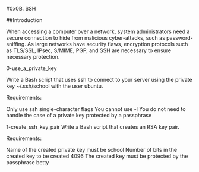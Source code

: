 #0x0B. SSH

##Introduction

When accessing a computer over a network, system administrators need a secure connection to hide from malicious cyber-attacks, such as password-sniffing. As large networks have security flaws, encryption protocols such as TLS/SSL, IPsec, S/MIME, PGP, and SSH are necessary to ensure necessary protection.

0-use_a_private_key

Write a Bash script that uses ssh to connect to your server using the private key ~/.ssh/school with the user ubuntu.

Requirements:

Only use ssh single-character flags
You cannot use -l
You do not need to handle the case of a private key protected by a passphrase

1-create_ssh_key_pair
Write a Bash script that creates an RSA key pair.

Requirements:

Name of the created private key must be school
Number of bits in the created key to be created 4096
The created key must be protected by the passphrase betty


